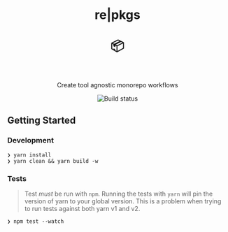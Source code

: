 <h1 align="center" border="none">
  re|pkgs
  <br/>
  <br/>
  📦
  <br/>
  <br/>
</h1>

<p align="center">
  Create tool agnostic monorepo workflows
</p>

<p align="center">
  <img alt="Build status" src="https://github.com/shanewilson/repkgs/workflows/CI/badge.svg">
</p>

## Getting Started

### Development

```
❯ yarn install
❯ yarn clean && yarn build -w
```

### Tests

> Test *must* be run with `npm`. Running the tests with `yarn` will pin the version of yarn to your global version. This is a problem when trying to run tests against both yarn v1 and v2.

```
❯ npm test --watch
```